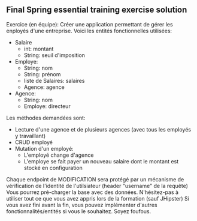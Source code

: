 ## Final Spring essential training exercise solution

Exercice (en équipe): Créer une application permettant de gérer les enployés d'une entreprise.
Voici les entités fonctionnelles utilisées:
* Salaire
  - int: montant
  - String: seuil d'imposition
* Employe:
  - String: nom
  - String: prénom
  - liste de Salaires: salaires
  - Agence: agence
* Agence:
  - String: nom
  - Employe: directeur

Les méthodes demandées sont:
* Lecture d'une agence et de plusieurs agences (avec tous les employés y travaillant)
* CRUD employé
* Mutation d'un employé:
  - L'employé change d'agence
  - L'employe se fait payer un nouveau salaire dont le montant est stocké en configuration

Chaque endpoint de MODIFICATION sera protégé par un mécanisme de vérification de l'identité de l'utilsiateur (header "username" de la requête)
Vous pourrez pré-charger la base avec des données.
N'hésitez-pas à utiliser tout ce que vous avez appris lors de la formation (sauf JHipster)
Si vous avez fini avant la fin, vous pouvez implémenter d'autres fonctionnalités/entités si vous le souhaitez. Soyez foufous.
